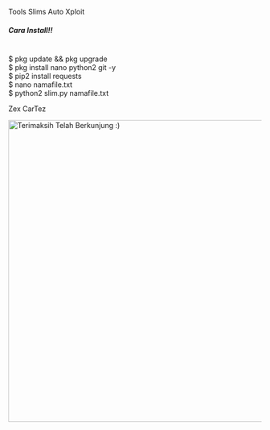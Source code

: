 Tools Slims Auto Xploit
<h5>Cara Install!!</h5>
<br>
$ pkg update && pkg upgrade <br>
$ pkg install nano python2 git -y<br>
$ pip2 install requests<br>
$ nano namafile.txt<br>
$ python2 slim.py namafile.txt<br>


<p align="center">




 

</p>

</details>

Zex CarTez

<img src="https://github.com/TheDudeThatCode/TheDudeThatCode/blob/master/Assets/Mario_Gameplay.gif" alt="Terimaksih Telah Berkunjung :)" width="600" />

